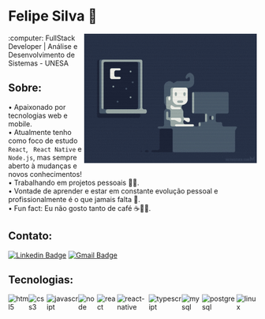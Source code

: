 # Felipe Silva 👋 
<img align="right" width="350" src="./dev.gif">
:computer: FullStack Developer | Análise e Desenvolvimento de Sistemas - UNESA

## Sobre:
• Apaixonado por tecnologias web e mobile. <br/>
• Atualmente tenho como foco de estudo `React`, ` React Native` e `Node.js`, mas sempre aberto à mudanças e novos conhecimentos!<br/>
• Trabalhando em projetos pessoais 👨‍💻.<br/>
• Vontade de aprender e estar em constante evolução pessoal e profissionalmente é o que jamais falta 💪.<br/>
• Fun fact: Eu não gosto tanto de café ☕️🤷‍♂️.

## Contato:

 [![Linkedin Badge](https://img.shields.io/badge/-Linkedin-blue?style=for-the-badge&logo=linkedin&logoColor=white&labelColor=gray/)](https://www.linkedin.com/in/felipesilva-1/)
 [![Gmail Badge](https://img.shields.io/badge/-Gmail-red?style=for-the-badge&logo=gmail&logoColor=white&label&link=carlosfelipesilva.fs@gmail.com)](mailto:carlosfelipesilva.fs@gmail.com)

## Tecnologias:

<div style="display:flex;">
  <img alt="html5" width="125px" src="https://img.shields.io/badge/-html5-20232A?style=for-the-badge&logo=html5&logoColor=red&labelColor=gray" alt="html5" />
  <img alt="css3" width="112px" src="https://img.shields.io/badge/-CSS3-20232A?style=for-the-badge&logo=css3&logoColor=blue&labelColor=gray" />

  <img alt="javascript" width="176px" src="https://img.shields.io/badge/-javascript-20232A?style=for-the-badge&logo=javascript&logoColor=yellow&labelColor=gray" />

  <img alt="node" width="116px" src="https://img.shields.io/badge/-node-20232A?style=for-the-badge&logo=node.js&logoColor=green&labelColor=gray" />

  <img alt="react" width="123px" src="https://img.shields.io/badge/-react-20232A?style=for-the-badge&logo=react&logoColor=61DAFB&labelColor=gray" />

  <img alt="react-native" width="195px" src="https://img.shields.io/badge/-react native-20232A?style=for-the-badge&logo=react&logoColor=61DAFB&labelColor=gray" />

  <img alt="typescript" width="176px" src="https://img.shields.io/badge/-typescript-20232A?style=for-the-badge&logo=typescript&logoColor=blue&labelColor=gray" />

  <img alt="mysql" width="125px" src="https://img.shields.io/badge/-mysql-20232A?style=for-the-badge&logo=mysql&logoColor=white&labelColor=gray" />

  <img alt="postgresql" width="184.5px" src="https://img.shields.io/badge/-postgresql-20232A?style=for-the-badge&logo=postgresql&logoColor=61DAFB&labelColor=gray" />

  <img alt="linux" width="125px" src="https://img.shields.io/badge/-linux-20232A?style=for-the-badge&logo=linux&logoColor=20232A&labelColor=gray" />

</div>
